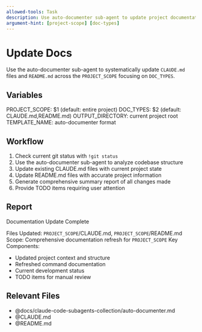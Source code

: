```yaml
---
allowed-tools: Task
description: Use auto-documenter sub-agent to update project documentation files
argument-hint: [project-scope] [doc-types]
---
```


# Update Docs

Use the auto-documenter sub-agent to systematically update `CLAUDE.md` files and `README.md` across the `PROJECT_SCOPE` focusing on `DOC_TYPES`.

## Variables

PROJECT_SCOPE: $1 (default: entire project)
DOC_TYPES: $2 (default: CLAUDE.md,README.md)
OUTPUT_DIRECTORY: current project root
TEMPLATE_NAME: auto-documenter format

## Workflow

1. Check current git status with `!git status`
2. Use the auto-documenter sub-agent to analyze codebase structure
3. Update existing CLAUDE.md files with current project state
4. Update README.md files with accurate project information
5. Generate comprehensive summary report of all changes made
6. Provide TODO items requiring user attention

## Report

Documentation Update Complete

Files Updated: `PROJECT_SCOPE`/CLAUDE.md, `PROJECT_SCOPE`/README.md
Scope: Comprehensive documentation refresh for `PROJECT_SCOPE`
Key Components:
- Updated project context and structure
- Refreshed command documentation
- Current development status
- TODO items for manual review

## Relevant Files

- @docs/claude-code-subagents-collection/auto-documenter.md
- @CLAUDE.md
- @README.md
